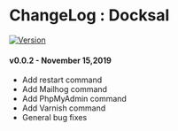 # ChangeLog : Docksal

[![Version](https://vsmarketplacebadge.apphb.com/version/nkoporec.docksal.svg)](https://marketplace.visualstudio.com/items?itemName=nkoporec.docksal)

#### v0.0.2 - November 15,2019

* Add restart command
* Add Mailhog command
* Add PhpMyAdmin command
* Add Varnish command
* General bug fixes
